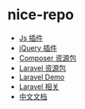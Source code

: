 nice-repo
=========

- [Js 插件](/md/JsPlugin.md)
- [jQuery 插件](/md/jQueryPlugin.md)
- [Composer 资源包](/md/ComposerPackage.md)
- [Laravel 资源包](/md/LaravelPackage.md)
- [Laravel Demo](/md/LaravelDemo.md)
- [Laravel 相关](/md/LaravelMore.md)
- [中文文档](/md/DocCn.md)

